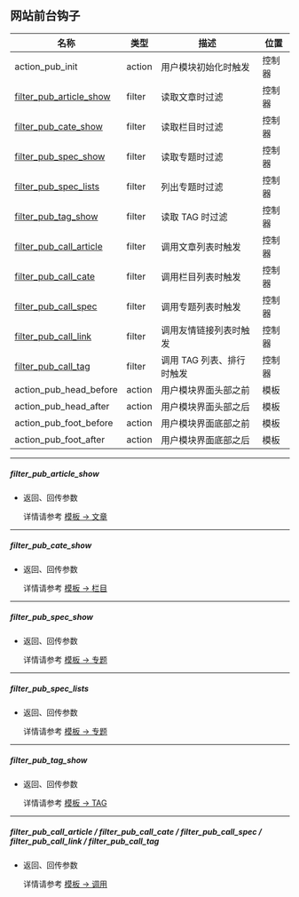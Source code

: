 ## 网站前台钩子

| 名称 | 类型 | 描述 | 位置 |
| - | - | - | - |
| action_pub_init | action | 用户模块初始化时触发 | 控制器 |
| [filter_pub_article_show](#filter_pub_article_show) | filter | 读取文章时过滤 | 控制器 |
| [filter_pub_cate_show](#filter_pub_cate_show) | filter | 读取栏目时过滤 | 控制器 |
| [filter_pub_spec_show](#filter_pub_spec_show) | filter | 读取专题时过滤 | 控制器 |
| [filter_pub_spec_lists](#filter_pub_spec_lists) | filter | 列出专题时过滤 | 控制器 |
| [filter_pub_tag_show](#filter_pub_tag_show) | filter | 读取 TAG 时过滤 | 控制器 |
| [filter_pub_call_article](#filter_pub_call_article) | filter | 调用文章列表时触发 | 控制器 |
| [filter_pub_call_cate](#filter_pub_call_article) | filter | 调用栏目列表时触发 | 控制器 |
| [filter_pub_call_spec](#filter_pub_call_article) | filter | 调用专题列表时触发 | 控制器 |
| [filter_pub_call_link](#filter_pub_call_article) | filter | 调用友情链接列表时触发 | 控制器 |
| [filter_pub_call_tag](#filter_pub_call_article) | filter | 调用 TAG 列表、排行时触发 | 控制器 |
| action_pub_head_before | action | 用户模块界面头部之前 | 模板 |
| action_pub_head_after | action | 用户模块界面头部之后 | 模板 |
| action_pub_foot_before | action | 用户模块界面底部之前 | 模板 |
| action_pub_foot_after | action | 用户模块界面底部之后 | 模板 |

----------

<span id="filter_pub_article_show"></span>

##### filter_pub_article_show

* 返回、回传参数

    详情请参考 [模板 -> 文章](../template/article.md)

----------

<span id="filter_pub_cate_show"></span>

##### filter_pub_cate_show

* 返回、回传参数

    详情请参考 [模板 -> 栏目](../template/cate.md)

----------

<span id="filter_pub_spec_show"></span>

##### filter_pub_spec_show

* 返回、回传参数

    详情请参考 [模板 -> 专题](../template/spec.md)

----------

<span id="filter_pub_spec_lists"></span>

##### filter_pub_spec_lists

* 返回、回传参数

    详情请参考 [模板 -> 专题](../template/spec.md#lists)

----------

<span id="filter_pub_tag_show"></span>

##### filter_pub_tag_show

* 返回、回传参数

    详情请参考 [模板 -> TAG](../template/tag.md)

----------

<span id="filter_pub_call_article"></span>

##### filter_pub_call_article / filter_pub_call_cate / filter_pub_call_spec / filter_pub_call_link / filter_pub_call_tag

* 返回、回传参数

    详情请参考 [模板 -> 调用](../template/call.md)
